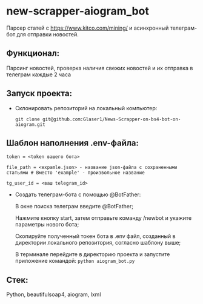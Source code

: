 # new-scrapper-aiogram_bot

Парсер статей с https://www.kitco.com/mining/ и асинхронный телеграм-бот для отправки новостей.

## Функционал:
   Парсинг новостей, проверка наличия свежих новостей и их отправка в телеграм каждые 2 часа

## Запуск проекта:
* Склонировать репозиторий на локальный компьютер:

  ``` git clone git@github.com:Glaser1/News-Scrapper-on-bs4-bot-on-aiogram.git ```
  
  
## Шаблон наполнения .env-файла:
  ``` token = <token вашего бота> ``` 
  
  ``` file_path = <expamle.json> - название json-файла с сохраненными статьями # Вместо 'example' - произвольное название ```
  
  ``` tg_user_id = <ваш telegram_id> ```
  
  
* Создать телеграм-бота с помощью @BotFather:

  В окне поиска телеграм введите @BotFather;
  
  Нажмите кнопку start, затем отправьте команду /newbot и укажите параметры нового бота;
  
  Скопируйте полученный токен бота в .env файл, созданный в директории локального репозитория, согласно шаблону выше;
  
  В терминале перейдите в директорию проекта и запустите приложение командой: 
    ``` python aiogram_bot.py ```

## Стек:
  Python, beautifulsoap4, aiogram, lxml

